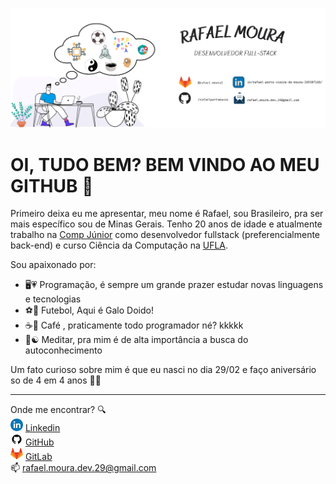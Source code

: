 ![capa][capagithub]


# OI, TUDO BEM? BEM VINDO AO MEU GITHUB 🤙

Primeiro deixa eu me apresentar, meu nome é Rafael, sou Brasileiro, pra ser mais específico sou de Minas Gerais. Tenho 20 anos de idade e atualmente trabalho na [Comp Júnior][sitecomp] como desenvolvedor fullstack (preferencialmente back-end) e curso Ciência da Computação na [UFLA][siteufla].  

Sou apaixonado por: 
* 🖥️💗 Programação, é sempre um grande prazer estudar novas linguagens e tecnologias 
* ⚽🐓 Futebol, Aqui é Galo Doido!   
* ☕🖤 Café , praticamente todo programador né? kkkkk 
* 🙏☯️ Meditar, pra mim é de alta importância a busca do autoconhecimento 

Um fato curioso sobre mim é que eu nasci no dia 29/02 e faço aniversário so de 4 em 4 anos
🙈😅  

***

Onde me encontrar? 🔍  
[![linkedin][linkedin-icon]][linkedin-url] [Linkedin][linkedin-url]   
[![GitHub][github-icon]][github-url] [GitHub][github-url]    
[![GitLab][gitlab-icon]][gitlab-url] [GitLab][gitlab-url]  
 📫 rafael.moura.dev.29@gmail.com
 
<!--
**rafaelportomoura/rafaelportomoura** is a ✨ _special_ ✨ repository because its `README.md` (this file) appears on your GitHub profile.

Here are some ideas to get you started:

- 🔭 I’m currently working on ...
- 🌱 I’m currently learning ...
- 👯 I’m looking to collaborate on ...
- 🤔 I’m looking for help with ...
- 💬 Ask me about ...
- 📫 How to reach me: ...
- 😄 Pronouns: ...
- ⚡ Fun fact: ...M
-->


<!-- URLS -->
[sitecomp]: https://compjunior.com.br
[siteufla]: https://ufla.br
[linkedin-url]: https://www.linkedin.com/in/rafael-porto-vieira-de-moura-369307168/
[github-url]: https://github.com/rafaelportomoura  
[gitlab-url]: https://gitlab.com/rafael.moura1

<!-- IMAGENS -->
[capagithub]: images/canvas/capa-github.png
[linkedin-icon]: images/icons/linkedin-azul.png
[github-icon]: images/icons/github.png
[gitlab-icon]: images/icons/gitlab.png